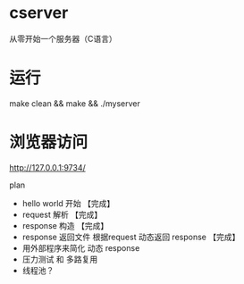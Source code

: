 # cserver
从零开始一个服务器（C语言）
# 运行
make clean && make && ./myserver
# 浏览器访问
 http://127.0.0.1:9734/

plan
* hello world 开始 【完成】 
* request 解析 【完成】
* response 构造 【完成】
* response 返回文件 根据request 动态返回 response 【完成】
* 用外部程序来简化 动态 response 
* 压力测试 和 多路复用
* 线程池？
